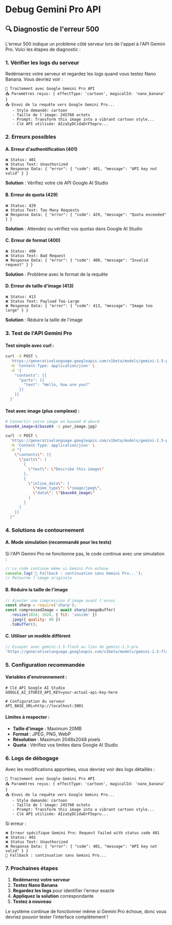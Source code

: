 # Debug Gemini Pro API

## 🔍 **Diagnostic de l'erreur 500**

L'erreur 500 indique un problème côté serveur lors de l'appel à l'API Gemini Pro. Voici les étapes de diagnostic :

### 1. **Vérifier les logs du serveur**

Redémarrez votre serveur et regardez les logs quand vous testez Nano Banana. Vous devriez voir :

```
🍌 Traitement avec Google Gemini Pro API
📤 Paramètres reçus: { effectType: 'cartoon', magicalId: 'nano_banana' }
📤 Envoi de la requête vers Google Gemini Pro...
   - Style demandé: cartoon
   - Taille de l'image: 245760 octets
   - Prompt: Transform this image into a vibrant cartoon style...
   - Clé API utilisée: AIzaSyDCidaDrF5opru...
```

### 2. **Erreurs possibles**

#### A. **Erreur d'authentification (401)**
```
❌ Status: 401
❌ Status Text: Unauthorized
❌ Response Data: { "error": { "code": 401, "message": "API key not valid" } }
```
**Solution** : Vérifiez votre clé API Google AI Studio

#### B. **Erreur de quota (429)**
```
❌ Status: 429
❌ Status Text: Too Many Requests
❌ Response Data: { "error": { "code": 429, "message": "Quota exceeded" } }
```
**Solution** : Attendez ou vérifiez vos quotas dans Google AI Studio

#### C. **Erreur de format (400)**
```
❌ Status: 400
❌ Status Text: Bad Request
❌ Response Data: { "error": { "code": 400, "message": "Invalid request" } }
```
**Solution** : Problème avec le format de la requête

#### D. **Erreur de taille d'image (413)**
```
❌ Status: 413
❌ Status Text: Payload Too Large
❌ Response Data: { "error": { "code": 413, "message": "Image too large" } }
```
**Solution** : Réduire la taille de l'image

### 3. **Test de l'API Gemini Pro**

#### Test simple avec curl :
```bash
curl -X POST \
  'https://generativelanguage.googleapis.com/v1beta/models/gemini-1.5-pro:generateContent?key=YOUR_API_KEY' \
  -H 'Content-Type: application/json' \
  -d '{
    "contents": [{
      "parts": [{
        "text": "Hello, how are you?"
      }]
    }]
  }'
```

#### Test avec image (plus complexe) :
```bash
# Convertir votre image en base64 d'abord
base64_image=$(base64 -i your_image.jpg)

curl -X POST \
  'https://generativelanguage.googleapis.com/v1beta/models/gemini-1.5-pro:generateContent?key=YOUR_API_KEY' \
  -H 'Content-Type: application/json' \
  -d "{
    \"contents\": [{
      \"parts\": [
        {
          \"text\": \"Describe this image\"
        },
        {
          \"inline_data\": {
            \"mime_type\": \"image/jpeg\",
            \"data\": \"$base64_image\"
          }
        }
      ]
    }]
  }"
```

### 4. **Solutions de contournement**

#### A. **Mode simulation (recommandé pour les tests)**
Si l'API Gemini Pro ne fonctionne pas, le code continue avec une simulation :

```javascript
// Le code continue même si Gemini Pro échoue
console.log('🔄 Fallback : continuation sans Gemini Pro...');
// Retourne l'image originale
```

#### B. **Réduire la taille de l'image**
```javascript
// Ajouter une compression d'image avant l'envoi
const sharp = require('sharp');
const compressedImage = await sharp(imageBuffer)
  .resize(1024, 1024, { fit: 'inside' })
  .jpeg({ quality: 80 })
  .toBuffer();
```

#### C. **Utiliser un modèle différent**
```javascript
// Essayer avec gemini-1.5-flash au lieu de gemini-1.5-pro
'https://generativelanguage.googleapis.com/v1beta/models/gemini-1.5-flash:generateContent'
```

### 5. **Configuration recommandée**

#### Variables d'environnement :
```env
# Clé API Google AI Studio
GOOGLE_AI_STUDIO_API_KEY=your-actual-api-key-here

# Configuration du serveur
API_BASE_URL=http://localhost:3001
```

#### Limites à respecter :
- **Taille d'image** : Maximum 20MB
- **Format** : JPEG, PNG, WebP
- **Résolution** : Maximum 2048x2048 pixels
- **Quota** : Vérifiez vos limites dans Google AI Studio

### 6. **Logs de débogage**

Avec les modifications apportées, vous devriez voir des logs détaillés :

```
🍌 Traitement avec Google Gemini Pro API
📤 Paramètres reçus: { effectType: 'cartoon', magicalId: 'nano_banana' }
📤 Envoi de la requête vers Google Gemini Pro...
   - Style demandé: cartoon
   - Taille de l'image: 245760 octets
   - Prompt: Transform this image into a vibrant cartoon style...
   - Clé API utilisée: AIzaSyDCidaDrF5opru...
```

Si erreur :
```
❌ Erreur spécifique Gemini Pro: Request failed with status code 401
❌ Status: 401
❌ Status Text: Unauthorized
❌ Response Data: { "error": { "code": 401, "message": "API key not valid" } }
🔄 Fallback : continuation sans Gemini Pro...
```

### 7. **Prochaines étapes**

1. **Redémarrez votre serveur**
2. **Testez Nano Banana**
3. **Regardez les logs** pour identifier l'erreur exacte
4. **Appliquez la solution** correspondante
5. **Testez à nouveau**

Le système continue de fonctionner même si Gemini Pro échoue, donc vous devriez pouvoir tester l'interface complètement !




